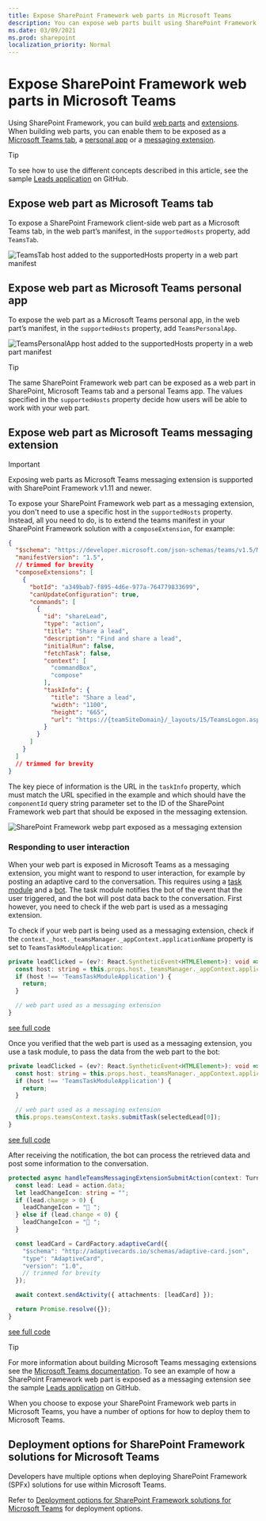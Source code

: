 ```yaml
---
title: Expose SharePoint Framework web parts in Microsoft Teams
description: You can expose web parts built using SharePoint Framework in Microsoft Teams.
ms.date: 03/09/2021
ms.prod: sharepoint
localization_priority: Normal
---
```


# Expose SharePoint Framework web parts in Microsoft Teams

Using SharePoint Framework, you can build [web parts](web-parts/overview-client-side-web-parts.md) and [extensions](extensions/overview-extensions.md). When building web parts, you can enable them to be exposed as a [Microsoft Teams tab](https://docs.microsoft.com/microsoftteams/platform/tabs/what-are-tabs), a [personal app](https://docs.microsoft.com/microsoftteams/platform/concepts/design/personal-apps) or a [messaging extension](https://docs.microsoft.com/microsoftteams/platform/messaging-extensions/what-are-messaging-extensions).

> [!TIP]
> To see how to use the different concepts described in this article, see the sample [Leads application](https://github.com/pnp/sp-dev-solutions/tree/master/solutions/LeadsLOBSolution) on GitHub.

## Expose web part as Microsoft Teams tab

To expose a SharePoint Framework client-side web part as a Microsoft Teams tab, in the web part’s manifest, in the `supportedHosts` property, add `TeamsTab`.

![TeamsTab host added to the supportedHosts property in a web part manifest](../images/build-for-teams/build-for-teams-manifest-teamstab.png)

## Expose web part as Microsoft Teams personal app

To expose the web part as a Microsoft Teams personal app, in the web part’s manifest, in the `supportedHosts` property, add `TeamsPersonalApp`.

![TeamsPersonalApp host added to the supportedHosts property in a web part manifest](../images/build-for-teams/build-for-teams-manifest-teamspersonalapp.png)

> [!TIP]
> The same SharePoint Framework web part can be exposed as a web part in SharePoint, Microsoft Teams tab and a personal Teams app. The values specified in the `supportedHosts` property decide how users will be able to work with your web part.

## Expose web part as Microsoft Teams messaging extension

> [!IMPORTANT]
> Exposing web parts as Microsoft Teams messaging extension is supported with SharePoint Framework v1.11 and newer.


To expose your SharePoint Framework web part as a messaging extension, you don't need to use a specific host in the `supportedHosts` property. Instead, all you need to do, is to extend the teams manifest in your SharePoint Framework solution with a `composeExtension`, for example:

```json
{
  "$schema": "https://developer.microsoft.com/json-schemas/teams/v1.5/MicrosoftTeams.schema.json",
  "manifestVersion": "1.5",
  // trimmed for brevity
  "composeExtensions": [
    {
      "botId": "a349bab7-f895-4d6e-977a-764779833699",
      "canUpdateConfiguration": true,
      "commands": [
        {
          "id": "shareLead",
          "type": "action",
          "title": "Share a lead",
          "description": "Find and share a lead",
          "initialRun": false,
          "fetchTask": false,
          "context": [
            "commandBox",
            "compose"
          ],
          "taskInfo": {
            "title": "Share a lead",
            "width": "1100",
            "height": "665",
            "url": "https://{teamSiteDomain}/_layouts/15/TeamsLogon.aspx?SPFX=true&dest=/_layouts/15/teamstaskhostedapp.aspx%3Fteams%26personal%26componentId=e81a1b68-686e-412f-90ac-cb80f2544398%26forceLocale={locale}"
          }
        }
      ]
    }
  ]
  // trimmed for brevity
}
```

The key piece of information is the URL in the `taskInfo` property, which must match the URL specified in the example and which should have the `componentId` query string parameter set to the ID of the SharePoint Framework web part that should be exposed in the messaging extension.

![SharePoint Framework webp part exposed as a messaging extension](../images/build-for-teams/build-for-teams-messaging-extension.gif)

### Responding to user interaction

When your web part is exposed in Microsoft Teams as a messaging extension, you might want to respond to user interaction, for example by posting an adaptive card to the conversation. This requires using a [task module](https://docs.microsoft.com/microsoftteams/platform/task-modules-and-cards/what-are-task-modules) and a [bot](https://docs.microsoft.com/microsoftteams/platform/bots/what-are-bots). The task module notifies the bot of the event that the user triggered, and the bot will post data back to the conversation. First however, you need to check if the web part is used as a messaging extension.

To check if your web part is being used as a messaging extension, check if the `context._host._teamsManager._appContext.applicationName` property is set to `TeamsTaskModuleApplication`:

```typescript
private leadClicked = (ev?: React.SyntheticEvent<HTMLElement>): void => {
  const host: string = this.props.host._teamsManager._appContext.applicationName;
  if (host !== 'TeamsTaskModuleApplication') {
    return;
  }

  // web part used as a messaging extension
}
```

[see full code](https://github.com/pnp/sp-dev-solutions/blob/cd3757ac071e2fb9f90a3f64b43ede8b1de39a0c/solutions/LeadsLOBSolution/webpart/src/webparts/leads/components/Leads/Leads.tsx#L111-L114)

Once you verified that the web part is used as a messaging extension, you use a task module, to pass the data from the web part to the bot:

```typescript
private leadClicked = (ev?: React.SyntheticEvent<HTMLElement>): void => {
  const host: string = this.props.host._teamsManager._appContext.applicationName;
  if (host !== 'TeamsTaskModuleApplication') {
    return;
  }

  // web part used as a messaging extension
  this.props.teamsContext.tasks.submitTask(selectedLead[0]);
}
```

[see full code](https://github.com/pnp/sp-dev-solutions/blob/cd3757ac071e2fb9f90a3f64b43ede8b1de39a0c/solutions/LeadsLOBSolution/webpart/src/webparts/leads/components/Leads/Leads.tsx#L128)

After receiving the notification, the bot can process the retrieved data and post some information to the conversation.

```typescript
protected async handleTeamsMessagingExtensionSubmitAction(context: TurnContext, action: MessagingExtensionAction): Promise<MessagingExtensionActionResponse> {
  const lead: Lead = action.data;
  let leadChangeIcon: string = "";
  if (lead.change > 0) {
    leadChangeIcon = "🔼 ";
  } else if (lead.change < 0) {
    leadChangeIcon = "🔽 ";
  }

  const leadCard = CardFactory.adaptiveCard({
    "$schema": "http://adaptivecards.io/schemas/adaptive-card.json",
    "type": "AdaptiveCard",
    "version": "1.0",
    // trimmed for brevity
  });

  await context.sendActivity({ attachments: [leadCard] });

  return Promise.resolve({});
}
```

[see full code](https://github.com/pnp/sp-dev-solutions/blob/cd3757ac071e2fb9f90a3f64b43ede8b1de39a0c/solutions/LeadsLOBSolution/bot/src/app/leadsBot/LeadsBot.ts#L24)

> [!TIP]
> For more information about building Microsoft Teams messaging extensions see the [Microsoft Teams documentation](https://docs.microsoft.com/microsoftteams/platform/messaging-extensions/what-are-messaging-extensions). To see an example of how a SharePoint Framework web part is exposed as a messaging extension see the sample [Leads application](https://github.com/pnp/sp-dev-solutions/tree/master/solutions/LeadsLOBSolution) on GitHub.

When you choose to expose your SharePoint Framework web parts in Microsoft Teams, you have a number of options for how to deploy them to Microsoft Teams.

## Deployment options for SharePoint Framework solutions for Microsoft Teams

Developers have multiple options when deploying SharePoint Framework (SPFx) solutions for use within Microsoft Teams.

Refer to [Deployment options for SharePoint Framework solutions for Microsoft Teams](deployment-spfx-teams-solutions.md) for deployment options.
